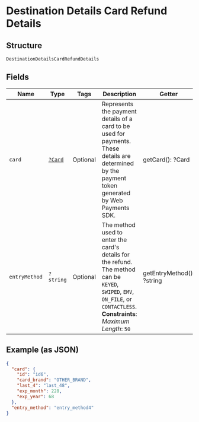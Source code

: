 
# Destination Details Card Refund Details

## Structure

`DestinationDetailsCardRefundDetails`

## Fields

| Name | Type | Tags | Description | Getter | Setter |
|  --- | --- | --- | --- | --- | --- |
| `card` | [`?Card`](../../doc/models/card.md) | Optional | Represents the payment details of a card to be used for payments. These<br>details are determined by the payment token generated by Web Payments SDK. | getCard(): ?Card | setCard(?Card card): void |
| `entryMethod` | `?string` | Optional | The method used to enter the card's details for the refund. The method can be<br>`KEYED`, `SWIPED`, `EMV`, `ON_FILE`, or `CONTACTLESS`.<br>**Constraints**: *Maximum Length*: `50` | getEntryMethod(): ?string | setEntryMethod(?string entryMethod): void |

## Example (as JSON)

```json
{
  "card": {
    "id": "id6",
    "card_brand": "OTHER_BRAND",
    "last_4": "last_48",
    "exp_month": 228,
    "exp_year": 68
  },
  "entry_method": "entry_method4"
}
```

